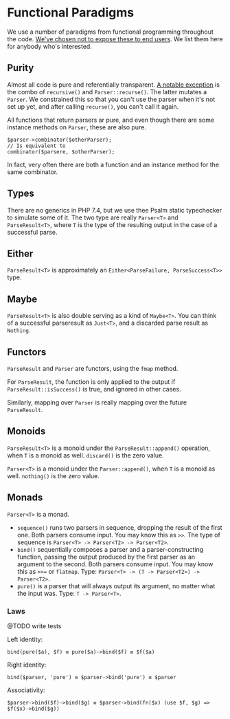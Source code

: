 # Functional Paradigms

We use a number of paradigms from functional programming throughout the code. [We've chosen not to expose these to end users](design_goals.md). We list them here for anybody who's interested.

## Purity

Almost all code is pure and referentially transparent. [A notable exception](recursion.md) is the combo of `recursive()` and `Parser::recurse()`. The latter mutates a `Parser`. We constrained this so that you can't use the parser when it's not set up yet, and after calling `recurse()`, you can't call it again.

All functions that return parsers ar pure, and even though there are some instance methods on `Parser`, these are also pure.

```
$parser->combinator($otherParser);
// Is equivalent to
combinator($parsere, $otherParser);
```

In fact, very often there are both a function and an instance method for the same combinator.

## Types

There are no generics in PHP 7.4, but we use thee Psalm static typechecker to simulate some of it. The two type are really `Parser<T>` and `ParseResult<T>`, where `T` is the type of the resulting output in the case of a successful parse. 

## Either

`ParseResult<T>` is approximately an `Either<ParseFailure, ParseSuccess<T>>` type.  
## Maybe

`ParseResult<T>` is also double serving as a kind of `Maybe<T>`. You can think of a successful parseresult as `Just<T>`, and a discarded parse result as `Nothing`. 

## Functors

`ParseResult` and `Parser` are functors, using the `fmap` method. 

For `ParseResult`, the function is only applied to the output if `ParseResult::isSuccess()` is true, and ignored in other cases. 

Similarly, mapping over `Parser` is really mapping over the future `ParseResult`. 

## Monoids

`ParseResult<T>` is a monoid under the `ParseResult::append()` operation, when `T` is a monoid as well. `discard()` is the zero value.

`Parser<T>` is a monoid under the `Parser::append()`, when `T` is a monoid as well. `nothing()` is the zero value. 

## Monads

`Parser<T>` is a monad. 

- `sequence()` runs two parsers in sequence, dropping the result of the first one. Both parsers consume input. You may know this as `>>`. The type of sequence is `Parser<T> -> Parser<T2> -> Parser<T2>`.
- `bind()` sequentially composes a parser and a parser-constructing function, passing the output produced by the first parser as an argument to the second.  Both parsers consume input. You may know this as `>>=` or `flatmap`. Type: `Parser<T> -> (T -> Parser<T2>) -> Parser<T2>`.
- `pure()` is a parser that will always output its argument, no matter what the input was. Type: `T -> Parser<T>`.


### Laws

@TODO write tests

Left identity: 

`bind(pure($a), $f) ≡ pure($a)->bind($f) ≡ $f($a)` 

Right identity: 

`bind($parser, 'pure') ≡ $parser->bind('pure') ≡ $parser`	

Associativity:

`$parser->bind($f)->bind($g) ≡ $parser->bind(fn($x) (use $f, $g) => $f($x)->bind($g))`
